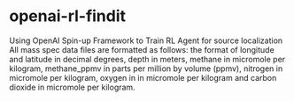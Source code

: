 # openai-rl-findit
Using OpenAI Spin-up Framework to Train RL Agent for source localization
All mass spec data files are formatted as follows: the format of longitude and latitude in decimal degrees, depth in meters, methane in micromole per kilogram, methane_ppmv in parts per million by volume (ppmv), nitrogen in micromole per kilogram, oxygen in in micromole per kilogram and carbon dioxide in micromole per kilogram.
